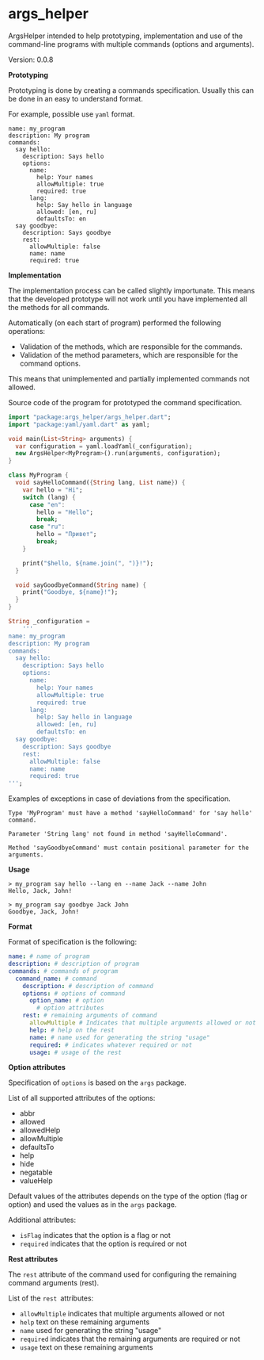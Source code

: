args_helper
====================

ArgsHelper intended to help prototyping, implementation and use of the command-line programs with multiple commands (options and arguments).

Version: 0.0.8

**Prototyping**

Prototyping is done by creating a commands specification. Usually this can be done in an easy to understand format.

For example, possible use `yaml` format.

```
name: my_program
description: My program
commands:
  say hello:
    description: Says hello
    options:
      name:
        help: Your names
        allowMultiple: true
        required: true
      lang:
        help: Say hello in language
        allowed: [en, ru]
        defaultsTo: en
  say goodbye:
    description: Says goodbye
    rest:
      allowMultiple: false
      name: name
      required: true        
```

**Implementation**

The implementation process can be called slightly importunate. This means that the developed prototype will not work until you have implemented all the methods for all commands.

Automatically (on each start of program) performed the following operations:

- Validation of the methods, which are responsible for the commands.
- Validation of the method parameters, which are responsible for the command options.

This means that unimplemented and partially implemented commands not allowed.

Source code of the program for prototyped the command specification.

```dart
import "package:args_helper/args_helper.dart";
import "package:yaml/yaml.dart" as yaml;

void main(List<String> arguments) {
  var configuration = yaml.loadYaml(_configuration);
  new ArgsHelper<MyProgram>().run(arguments, configuration);
}

class MyProgram {
  void sayHelloCommand({String lang, List name}) {
    var hello = "Hi";
    switch (lang) {
      case "en":
        hello = "Hello";
        break;
      case "ru":
        hello = "Привет";
        break;
    }

    print("$hello, ${name.join(", ")}!");
  }

  void sayGoodbyeCommand(String name) {
    print("Goodbye, ${name}!");
  }
}

String _configuration =
    '''
name: my_program
description: My program
commands:
  say hello:
    description: Says hello
    options:
      name:
        help: Your names
        allowMultiple: true
        required: true       
      lang:
        help: Say hello in language
        allowed: [en, ru]
        defaultsTo: en
  say goodbye:
    description: Says goodbye
    rest:
      allowMultiple: false
      name: name
      required: true      
''';

```

Examples of exceptions in case of deviations from the specification.

```
Type 'MyProgram' must have a method 'sayHelloCommand' for 'say hello' command.
```

```
Parameter 'String lang' not found in method 'sayHelloCommand'.
```

```
Method 'sayGoodbyeCommand' must contain positional parameter for the arguments.
```

**Usage**

```
> my_program say hello --lang en --name Jack --name John
Hello, Jack, John! 
```

```
> my_program say goodbye Jack John
Goodbye, Jack, John! 
```

**Format**

Format of specification is the following:

```yaml
name: # name of program
description: # description of program
commands: # commands of program
  command_name: # command
    description: # description of command          
    options: # options of command
      option_name: # option
        # option attributes
    rest: # remaining arguments of command
      allowMultiple # Indicates that multiple arguments allowed or not
      help: # help on the rest
      name: # name used for generating the string "usage"
      required: # indicates whatever required or not 
      usage: # usage of the rest        
```

**Option attributes**

Specification of `options` is based on the `args` package.

List of all supported attributes of the options:

- abbr
- allowed
- allowedHelp
- allowMultiple
- defaultsTo
- help
- hide
- negatable
- valueHelp

Default values of the attributes depends on the type of the option (flag or option) and used the values as in the `args` package.

Additional attributes:

- `isFlag` indicates that the option is a flag or not
- `required` indicates that the option is required or not

**Rest attributes**

The `rest` attribute of the command used for configuring the remaining command arguments (rest).

List of the `rest `attributes:

- `allowMultiple` indicates that multiple arguments allowed or not
- `help` text on these remaining arguments
- `name` used for generating the string "usage"
- `required` indicates that the remaining arguments are required or not
- `usage` text on these remaining arguments
